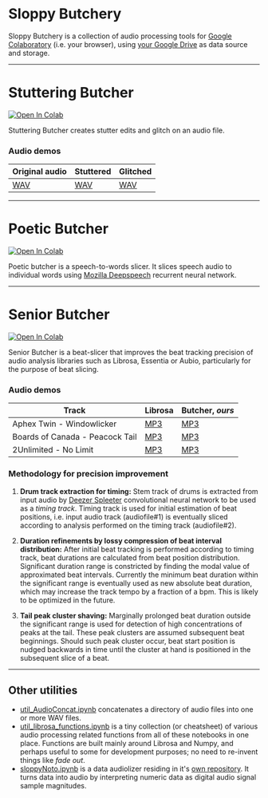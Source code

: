 # Sloppy Butchery

Sloppy Butchery is a collection of audio processing tools for [Google Colaboratory](https://colab.research.google.com/) (i.e. your browser), using [your Google Drive](https://drive.google.com/drive/my-drive) as data source and storage.

---

# Stuttering Butcher
[![Open In Colab](https://colab.research.google.com/assets/colab-badge.svg)](https://colab.research.google.com/github/olaviinha/SloppyButchery/blob/main/StutteringButcher.ipynb)

Stuttering Butcher creates stutter edits and glitch on an audio file.

### Audio demos

Original audio | Stuttered | Glitched
------------ | ------------ | ------------- |
[WAV](https://storage.googleapis.com/olaviinha/github/stuttering-butcher/theroom1-dry.wav) | [WAV](https://storage.googleapis.com/olaviinha/github/stuttering-butcher/theroom1-stuttered.wav) | [WAV](https://storage.googleapis.com/olaviinha/github/stuttering-butcher/theroom1-glitch.wav) |

---

# Poetic Butcher
[![Open In Colab](https://colab.research.google.com/assets/colab-badge.svg)](https://colab.research.google.com/github/olaviinha/SloppyButchery/blob/main/PoeticButcher.ipynb)

Poetic butcher is a speech-to-words slicer. It slices speech audio to individual words using [Mozilla Deepspeech](https://github.com/mozilla/DeepSpeech) 
recurrent neural network.

---

# Senior Butcher
[![Open In Colab](https://colab.research.google.com/assets/colab-badge.svg)](https://colab.research.google.com/github/olaviinha/SloppyButchery/blob/main/SeniorButcher.ipynb)

Senior Butcher is a beat-slicer that improves the beat tracking precision of audio analysis libraries such as Librosa, Essentia or Aubio, particularly for the purpose of beat slicing.

### Audio demos

Track | Librosa | Butcher, _ours_
------------ | ------------ | ------------- |
Aphex Twin - Windowlicker | [MP3](https://storage.googleapis.com/olaviinha/hpbs/demo_librosa_windowlicker.mp3) | [MP3](https://storage.googleapis.com/olaviinha/hpbs/demo_pbs_windowlicker.mp3)  |
Boards of Canada - Peacock Tail | [MP3](https://storage.googleapis.com/olaviinha/hpbs/demo_librosa_boc-peacocktail.mp3) | [MP3](https://storage.googleapis.com/olaviinha/hpbs/demo_pbs_boc-peacocktail.mp3)  |
2Unlimited - No Limit | [MP3](https://storage.googleapis.com/olaviinha/hpbs/demo_librosa_2unlimited-nolimit.mp3) | [MP3](https://storage.googleapis.com/olaviinha/hpbs/demo_pbs_2unlimited-nolimit.mp3)

### Methodology for precision improvement

1. **Drum track extraction for timing:** Stem track of drums is extracted from input audio by [Deezer Spleeter](https://github.com/deezer/spleeter) convolutional neural network to be used as a _timing track_. Timing track is used for initial estimation of beat positions, i.e. input audio track (audiofile#1) is eventually sliced according to analysis performed on the timing track (audiofile#2).

2. **Duration refinements by lossy compression of beat interval distribution:** After initial beat tracking is performed according to timing track, beat durations are calculated from beat position distribution. Significant duration range is constricted by finding the modal value of approximated beat intervals. Currently the minimum beat duration within the significant range is eventually used as new absolute beat duration, which may increase the track tempo by a fraction of a bpm. This is likely to be optimized in the future.

3. **Tail peak cluster shaving:** Marginally prolonged beat duration outside the significant range is used for detection of high concentrations of peaks at the tail. These peak clusters are assumed subsequent beat beginnings. Should such peak cluster occur, beat start position is nudged backwards in time until the cluster at hand is positioned in the subsequent slice of a beat. 

---

## Other utilities

- [util_AudioConcat.ipynb](https://colab.research.google.com/github/olaviinha/SloppyButchery/blob/main/util_AudioConcat.ipynb) concatenates a directory of audio files into one or more WAV files.
- [util_librosa_functions.ipynb](https://colab.research.google.com/github/olaviinha/SloppyButchery/blob/main/util_librosa_functions.ipynb) is a tiny collection (or cheatsheet) of various audio processing related functions from all of these notebooks in one place. Functions are built mainly around Librosa and Numpy, and perhaps useful to some for development purposes; no need to re-invent things like _fade out_.
- [sloppyNoto.ipynb](https://colab.research.google.com/github/olaviinha/SloppyNoto/blob/master/sloppyNoto.ipynb) is a data audiolizer residing in it's [own repository](https://github.com/olaviinha/SloppyNoto). It turns data into audio by interpreting numeric data as digital audio signal sample magnitudes.
